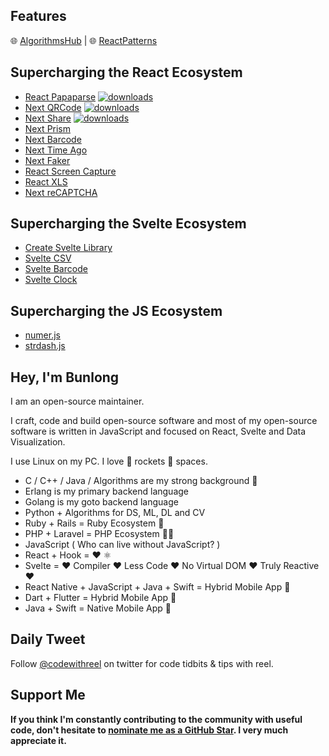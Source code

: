 <!--

Hello there!

I craft, code and build open source software that is used by thousands of developers, startups companies, and hopefully you and/or your company too.

Most of my open source software is written in Javascript and focused on React, Data Visualization, and Enterprise Application Architecture.

-->

## Features

🌐 [AlgorithmsHub](https://github.com/algorithmshub) | 🌐 [ReactPatterns](https://reactpatterns.js.org/blog)

## Supercharging the React Ecosystem

<!-- * [React Star](https://github.com/Bunlong/react-star) -->
* [React Papaparse](https://github.com/Bunlong/react-papaparse) [![downloads](https://img.shields.io/npm/dt/react-papaparse.svg?label=TOTAL%20DOWNLOADS)](https://www.npmjs.com/package/react-papaparse)
* [Next QRCode](https://github.com/bunlong/next-qrcode) [![downloads](https://img.shields.io/npm/dt/next-qrcode.svg?label=TOTAL%20DOWNLOADS)](https://www.npmjs.com/package/next-qrcode)
* [Next Share](https://github.com/Bunlong/next-share) [![downloads](https://img.shields.io/npm/dt/next-share.svg?label=TOTAL%20DOWNLOADS)](https://www.npmjs.com/package/next-share)
* [Next Prism](https://github.com/Bunlong/next-prism)
* [Next Barcode](https://github.com/Bunlong/next-barcode)
* [Next Time Ago](https://github.com/Bunlong/next-time-ago)
* [Next Faker](https://github.com/Bunlong/next-faker)
* [React Screen Capture](https://github.com/Bunlong/react-screen-capture)
* [React XLS](https://github.com/Bunlong/react-xls)
* [Next reCAPTCHA](https://github.com/Bunlong/next-recaptcha)

<!-- * [React Native Star](https://github.com/Bunlong/react-native-star)
* [React Native CSV](https://github.com/Bunlong/react-native-csv)
* [React Webspeech](https://github.com/Bunlong/react-webspeech)
* [React Screen Capture](https://github.com/Bunlong/react-screen-capture)
* [React Native Custom Keyboard Kit](https://github.com/Bunlong/react-native-custom-keyboard-kit) -->

## Supercharging the Svelte Ecosystem

* [Create Svelte Library](https://github.com/Bunlong/create-svelte-library)
* [Svelte CSV](https://github.com/Bunlong/svelte-csv)
* [Svelte Barcode](https://github.com/Bunlong/svelte-barcode)
* [Svelte Clock](https://github.com/Bunlong/svelte-clock)

## Supercharging the JS Ecosystem

* [numer.js](https://github.com/Bunlong/numer.js)
* [strdash.js](https://github.com/Bunlong/strdash.js)

## Hey, I'm Bunlong

I am an open-source maintainer.

I craft, code and build open-source software and most of my open-source software is written in JavaScript and focused on React, Svelte and Data Visualization.

I use Linux on my PC. I love 🚀 rockets 🌌 spaces.

* C / C++ / Java / Algorithms are my strong background 💪
* Erlang is my primary backend language
* Golang is my goto backend language
* Python + Algorithms for DS, ML, DL and CV
* Ruby + Rails = Ruby Ecosystem 💎
* PHP + Laravel = PHP Ecosystem 👨‍💻
* JavaScript ( Who can live without JavaScript? )
* React + Hook = ❤️ ⚛️
* Svelte = ❤️ Compiler ❤️ Less Code ❤️ No Virtual DOM ❤️ Truly Reactive ❤️
* React Native + JavaScript + Java + Swift = Hybrid Mobile App 📱
* Dart + Flutter = Hybrid Mobile App 📱
* Java + Swift = Native Mobile App 📱

## Daily Tweet

Follow [@codewithreel](https://twitter.com/codewithreel) on twitter for code tidbits & tips with reel.

## Support Me

**If you think I'm constantly contributing to the community with useful code, don't hesitate to [nominate me as a GitHub Star](https://stars.github.com/nominate). I very much appreciate it.**

<!--

## Sponsor Me

[![Sponsor](https://img.shields.io/badge/sponsor-30363D?style=for-the-badge&logo=GitHub-Sponsors&logoColor=#EA4AAA)](https://www.paypal.com/donate/?hosted_button_id=BE2FA7HF3GJ7E)

-->

<!-- **💬 A day without a commit to an open-source is a day wasted.** -->

<!--
If you have any further questions, feel free to send me a tweet or DM [@bunlongvan](https://twitter.com/bunlongvan) on Twitter. Thanks!

<strong>I'm here to support you.</strong>
-->

<!-- 
## Projects

React Patterns docs:

* [reactpatterns](https://github.com/reactpatterns/reactpatterns) – React patterns & techniques to use in development for React Developer.

JavaScript libraries:

* [react-papaparse](https://github.com/Bunlong/react-papaparse) – The fastest in-browser CSV (or delimited text) parser for React.
* [libphonenumbers](https://github.com/Bunlong/libphonenumbers) – JS port of Google's libphonenumber library for parsing, formatting, and validating international phone numbers in Node.js.
* [next-share](https://github.com/Bunlong/next-share) – The social share buttons plugin for Next.js, Gatsby.js, Create React App as well as React apps.
* [react-fullscreen-html](https://github.com/bunlong/react-fullscreen-html) – The React component allows its children to enter the browser's fullscreen viewing mode using the Fullscreen HTML5.
* [react-webspeech](https://github.com/Bunlong/react-webspeech) – The official WebSpeech for React.
* [react-barcodes](https://github.com/Bunlong/react-barcodes) – React hooks for generating barcodes.
* [react-qrcodes](https://github.com/Bunlong/react-qrcodes) – React hooks for generating qrcodes.
* [react-native-custom-keyboard-kit](https://github.com/Bunlong/react-native-custom-keyboard-kit) – Use your own custom keyboard instead of the system keyboard.

-->

<!--

[react-phone](https://github.com/Bunlong/react-phone)
[react-data-vis](https://github.com/Bunlong/react-data-vis)
[react-zxcvbn](https://github.com/Bunlong/react-zxcvbn)
[react-dnd-html](https://github.com/Bunlong/react-dnd-html)
[react-dropfiles](https://github.com/Bunlong/react-dropfiles)

-->

<!--

CSS libraries:

* [anime.css](https://github.com/animecss/anime.css) – The lightweight cross-browser CSS animations library.

-->

<!--

Deno modules:

* [crypt](https://github.com/Bunlong/crypt) – The standard Deno module for hashing passwords using BCrypt or SCrypt.
* [numeral](https://github.com/JSBestPractices/numeral) – The standard Deno module for formatting and manipulating numbers.
* [validate](https://github.com/jinglong7/validate) – The standard Deno module for validating string.
* [log_symbols](https://github.com/deno-log-symbols/log-symbols) - Colored symbols for various log levels for Deno.
* [delay](https://github.com/deno-delay/delay) – The standard Deno module for delaying a specified amount of time.
* [is_online](https://github.com/denoorg/is-online) – Check if the internet connection is up in Deno.
* [is_up](https://github.com/denoorg/is-up) – Check whether a website is up or down in Deno.
* [public_ip](https://github.com/deno-public-ip/public-ip) – Get your public IP address.

-->

<!--

* [spinner](https://github.com/deno-spinner/spinner) – The elegant terminal spinner for Deno.
* [memoize](https://deno.land/x/memoize)
* [money](https://deno.land/x/money)
* [is_address](https://deno.land/x/is_address)
* [faker](https://deno.land/x/faker)
* [benchmark](https://deno.land/x/benchmark)
* [phone](https://deno.land/x/phone)
* [pdf](https://deno.land/x/pdf)
* [fetch](https://deno.land/x/fetch)
* [compression](https://deno.land/x/compression)
* [moment](https://deno.land/x/moment)
* [mongodb](https://deno.land/x/mongodb)
* [csv_parser](https://deno.land/x/csv_parser)
* [progress_bar](https://deno.land/x/progress_bar)
* [chalk](https://deno.land/x/chalk)
* [i18n](https://deno.land/x/i18n)
* [dmx](https://deno.land/x/dmx)
* [isdot](https://deno.land/x/isdot)
* [pluralize](https://deno.land/x/pluralize)
* [code](https://deno.land/x/code)
* [mailer](https://deno.land/x/mailer)
* [barcode](https://deno.land/x/barcode)

* [csv_std](https://deno.land/x/csv_std)
* [csv_parse](https://deno.land/x/csv_parse)
* [csv_generate](https://deno.land/x/csv_generate)
* [csv_stringify](https://deno.land/x/csv_stringify)
* [csv_stream_transform](https://deno.land/x/csv_stream_transform)

-->

<!--

Ruby Gems for Rails:

* [rails-livestamp](https://github.com/Bunlong/rails-livestamp) – The simple jQuery plugin that provides auto-updating timeago text to your timestamped HTML elements.
* [rails-social-share-button](https://github.com/Bunlong/rails-social-share-button) – One of the best rails helper gem to add social share feature in your Rails app.

-->

<!--
**Bunlong/Bunlong** is a ✨ _special_ ✨ repository because its `README.md` (this file) appears on your GitHub profile.

Here are some ideas to get you started:

- 🔭 I’m currently working on ...
- 🌱 I’m currently learning ...
- 👯 I’m looking to collaborate on ...
- 🤔 I’m looking for help with ...
- 💬 Ask me about ...
- 📫 How to reach me: ...
- 😄 Pronouns: ...
- ⚡ Fun fact: ...
-->

